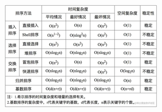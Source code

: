 ![image.png](./排序相关.assets/f7ed64435deb49c7bdfbbb881f52e509~tplv-k3u1fbpfcp-zoom-in-crop-mark:1512:0:0:0.awebp)






